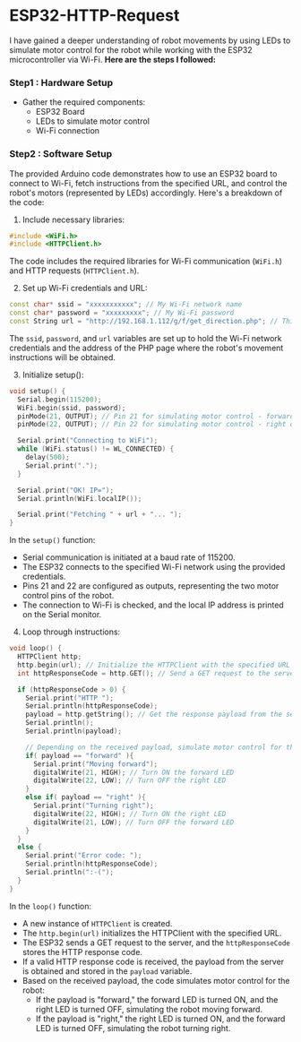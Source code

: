 # ESP32-HTTP-Request
I have gained a deeper understanding of robot movements by using LEDs to simulate motor control for the robot while working with the ESP32 microcontroller via Wi-Fi. 
**Here are the steps I followed:**
### Step1 : Hardware Setup
- Gather the required components:
   - ESP32 Board
   - LEDs to simulate motor control
   - Wi-Fi connection
### Step2 : Software Setup
The provided Arduino code demonstrates how to use an ESP32 board to connect to Wi-Fi, fetch instructions from the specified URL, and control the robot's motors (represented by LEDs) accordingly. Here's a breakdown of the code:

1. Include necessary libraries:

```cpp
#include <WiFi.h>
#include <HTTPClient.h>
```

The code includes the required libraries for Wi-Fi communication (`WiFi.h`) and HTTP requests (`HTTPClient.h`).

2. Set up Wi-Fi credentials and URL:

```cpp
const char* ssid = "xxxxxxxxxxx"; // My Wi-Fi network name
const char* password = "xxxxxxxxx"; // My Wi-Fi password
const String url = "http://192.168.1.112/g/f/get_direction.php"; // This is my address of PHP page
```

The `ssid`, `password`, and `url` variables are set up to hold the Wi-Fi network credentials and the address of the PHP page where the robot's movement instructions will be obtained. 

3. Initialize setup():

```cpp
void setup() {
  Serial.begin(115200);
  WiFi.begin(ssid, password);
  pinMode(21, OUTPUT); // Pin 21 for simulating motor control - forward direction
  pinMode(22, OUTPUT); // Pin 22 for simulating motor control - right direction

  Serial.print("Connecting to WiFi");
  while (WiFi.status() != WL_CONNECTED) {
    delay(500);
    Serial.print(".");
  }

  Serial.print("OK! IP=");
  Serial.println(WiFi.localIP());

  Serial.print("Fetching " + url + "... ");
}
```

In the `setup()` function:
- Serial communication is initiated at a baud rate of 115200.
- The ESP32 connects to the specified Wi-Fi network using the provided credentials.
- Pins 21 and 22 are configured as outputs, representing the two motor control pins of the robot.
- The connection to Wi-Fi is checked, and the local IP address is printed on the Serial monitor.

4. Loop through instructions:

```cpp
void loop() {
  HTTPClient http;
  http.begin(url); // Initialize the HTTPClient with the specified URL
  int httpResponseCode = http.GET(); // Send a GET request to the server and get the HTTP response code

  if (httpResponseCode > 0) {
    Serial.print("HTTP ");
    Serial.println(httpResponseCode);
    payload = http.getString(); // Get the response payload from the server
    Serial.println();
    Serial.println(payload);

    // Depending on the received payload, simulate motor control for the robot
    if( payload == "forward" ){
      Serial.print("Moving forward");
      digitalWrite(21, HIGH); // Turn ON the forward LED
      digitalWrite(22, LOW); // Turn OFF the right LED
    }
    else if( payload == "right" ){
      Serial.print("Turning right");
      digitalWrite(22, HIGH); // Turn ON the right LED
      digitalWrite(21, LOW); // Turn OFF the forward LED
    }
  }
  else {
    Serial.print("Error code: ");
    Serial.println(httpResponseCode);
    Serial.println(":-(");
  }
}
```
In the `loop()` function:
- A new instance of `HTTPClient` is created.
- The `http.begin(url)` initializes the HTTPClient with the specified URL.
- The ESP32 sends a GET request to the server, and the `httpResponseCode` stores the HTTP response code.
- If a valid HTTP response code is received, the payload from the server is obtained and stored in the `payload` variable.
- Based on the received payload, the code simulates motor control for the robot:
   - If the payload is "forward," the forward LED is turned ON, and the right LED is turned OFF, simulating the robot moving forward.
   - If the payload is "right," the right LED is turned ON, and the forward LED is turned OFF, simulating the robot turning right.


